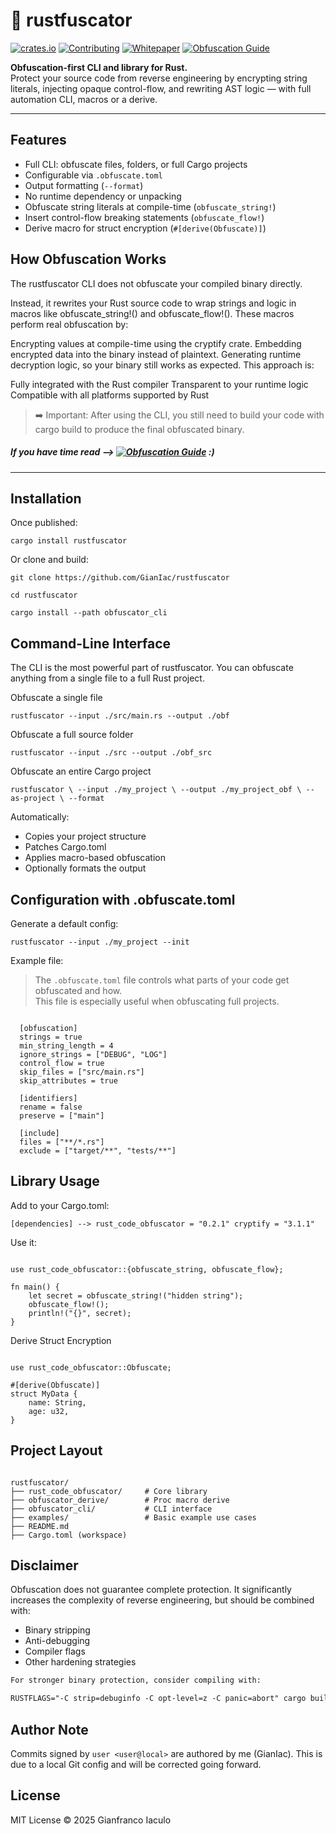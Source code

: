 # 🦀 rustfuscator

[![crates.io](https://img.shields.io/crates/v/rust_code_obfuscator.svg)](https://crates.io/crates/rust_code_obfuscator)
[![Contributing](https://img.shields.io/badge/docs-contributing-blueviolet?logo=github)](./CONTRIBUTING.md)
[![Whitepaper](https://img.shields.io/badge/docs-whitepaper-lightgrey?logo=readthedocs)](https://github.com/GianIac/rustfuscator/blob/main/WHITEPAPER.md)
[![Obfuscation Guide](https://img.shields.io/badge/docs-obfuscation_fundamentals-blue?logo=rust)](https://gianiac.github.io/rustfuscator/obfuscation_fundamentals.html)

**Obfuscation-first CLI and library for Rust.**  
Protect your source code from reverse engineering by encrypting string literals, injecting opaque control-flow, and rewriting AST logic — with full automation CLI, macros or a derive.

---

## Features

- Full CLI: obfuscate files, folders, or full Cargo projects
- Configurable via `.obfuscate.toml`
- Output formatting (`--format`)
- No runtime dependency or unpacking
- Obfuscate string literals at compile-time (`obfuscate_string!`)
- Insert control-flow breaking statements (`obfuscate_flow!`)
- Derive macro for struct encryption (`#[derive(Obfuscate)]`)

## How Obfuscation Works

The rustfuscator CLI does not obfuscate your compiled binary directly.

Instead, it rewrites your Rust source code to wrap strings and logic in macros like obfuscate_string!() and obfuscate_flow!(). These macros perform real obfuscation by:

Encrypting values at compile-time using the cryptify crate.
Embedding encrypted data into the binary instead of plaintext.
Generating runtime decryption logic, so your binary still works as expected.
This approach is:

Fully integrated with the Rust compiler
Transparent to your runtime logic
Compatible with all platforms supported by Rust

> ➡️ Important: After using the CLI, you still need to build your code with cargo build to produce the final obfuscated binary.

##### If you have time read --> [![Obfuscation Guide](https://img.shields.io/badge/docs-obfuscation_fundamentals-blue?logo=rust)](https://gianiac.github.io/rustfuscator/obfuscation_fundamentals.html) :)

---

## Installation

Once published:

`cargo install rustfuscator`

Or clone and build:

`git clone https://github.com/GianIac/rustfuscator`

`cd rustfuscator`

`cargo install --path obfuscator_cli`

## Command-Line Interface

The CLI is the most powerful part of rustfuscator. You can obfuscate anything from a single file to a full Rust project.

Obfuscate a single file

`rustfuscator --input ./src/main.rs --output ./obf`

Obfuscate a full source folder

`rustfuscator --input ./src --output ./obf_src`

Obfuscate an entire Cargo project

`rustfuscator \
  --input ./my_project \
  --output ./my_project_obf \
  --as-project \
  --format`
  
Automatically:

- Copies your project structure
- Patches Cargo.toml
- Applies macro-based obfuscation
- Optionally formats the output

## Configuration with .obfuscate.toml
Generate a default config:

`rustfuscator --input ./my_project --init`

Example file:

> The `.obfuscate.toml` file controls what parts of your code get obfuscated and how.  
> This file is especially useful when obfuscating full projects.

<pre><code>
  [obfuscation]
  strings = true
  min_string_length = 4
  ignore_strings = ["DEBUG", "LOG"]
  control_flow = true
  skip_files = ["src/main.rs"]
  skip_attributes = true 
  
  [identifiers]
  rename = false
  preserve = ["main"]
  
  [include]
  files = ["**/*.rs"]
  exclude = ["target/**", "tests/**"]
</code></pre>

## Library Usage

Add to your Cargo.toml:

`[dependencies] -->
rust_code_obfuscator = "0.2.1"
cryptify = "3.1.1"`

Use it:

<pre><code>
use rust_code_obfuscator::{obfuscate_string, obfuscate_flow};

fn main() {
    let secret = obfuscate_string!("hidden string");
    obfuscate_flow!();
    println!("{}", secret);
}
</code></pre>

Derive Struct Encryption

<pre><code>
use rust_code_obfuscator::Obfuscate;

#[derive(Obfuscate)]
struct MyData {
    name: String,
    age: u32,
}
</code></pre>

## Project Layout

<pre><code>
rustfuscator/
├── rust_code_obfuscator/     # Core library
├── obfuscator_derive/        # Proc macro derive
├── obfuscator_cli/           # CLI interface
├── examples/                 # Basic example use cases
├── README.md
├── Cargo.toml (workspace)
</code></pre>

## Disclaimer

Obfuscation does not guarantee complete protection.
It significantly increases the complexity of reverse engineering, but should be combined with:

- Binary stripping
- Anti-debugging
- Compiler flags
- Other hardening strategies

```markdown
For stronger binary protection, consider compiling with:

RUSTFLAGS="-C strip=debuginfo -C opt-level=z -C panic=abort" cargo build --release
```

## Author Note

Commits signed by `user <user@local>` are authored by me (GianIac). This is due to a local Git config and will be corrected going forward.

## License

MIT License © 2025 Gianfranco Iaculo
